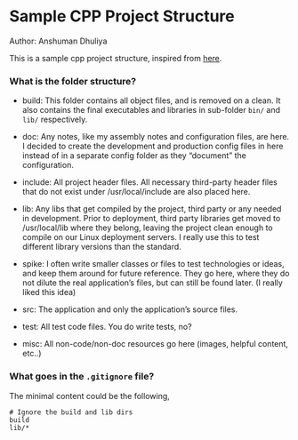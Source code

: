 Sample CPP Project Structure
============================

Author: Anshuman Dhuliya

This is a sample cpp project structure, inspired from [here](https://hiltmon.com/blog/2013/07/03/a-simple-c-plus-plus-project-structure/).

### What is the folder structure?
* build: This folder contains all object files, and is removed on a clean. It also contains the final executables and libraries in sub-folder `bin/` and `lib/` respectively.

* doc: Any notes, like my assembly notes and configuration files, are here. I decided to create the development and production config files in here instead of in a separate config folder as they “document” the configuration.

* include: All project header files. All necessary third-party header files that do not exist under /usr/local/include are also placed here.

* lib: Any libs that get compiled by the project, third party or any needed in development. Prior to deployment, third party libraries get moved to /usr/local/lib where they belong, leaving the project clean enough to compile on our Linux deployment servers. I really use this to test different library versions than the standard.

* spike: I often write smaller classes or files to test technologies or ideas, and keep them around for future reference. They go here, where they do not dilute the real application’s files, but can still be found later. (I really liked this idea)

* src: The application and only the application’s source files.

* test: All test code files. You do write tests, no?

* misc: All non-code/non-doc resources go here (images, helpful content, etc..)


### What goes in the `.gitignore` file?
The minimal content could be the following,

    # Ignore the build and lib dirs
    build
    lib/*

